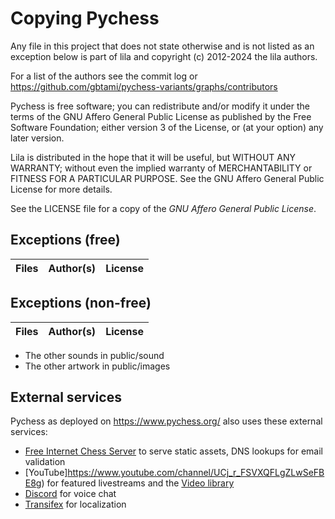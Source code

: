 # Copying Pychess

Any file in this project that does not state otherwise and is not listed as an
exception below is part of lila and copyright (c) 2012-2024 the lila authors.

For a list of the authors see the commit log or
https://github.com/gbtami/pychess-variants/graphs/contributors

Pychess is free software; you can redistribute and/or modify it under the terms
of the GNU Affero General Public License as published by the Free Software
Foundation; either version 3 of the License, or (at your option) any later
version.

Lila is distributed in the hope that it will be useful, but WITHOUT ANY
WARRANTY; without even the implied warranty of MERCHANTABILITY or FITNESS FOR
A PARTICULAR PURPOSE. See the GNU Affero General Public License for more
details.

See the LICENSE file for a copy of the _GNU Affero General Public License_.

## Exceptions (free)

<!-- prettier-ignore -->
Files | Author(s) | License
--- | --- | ---


## Exceptions (non-free)

<!-- prettier-ignore -->
Files | Author(s) | License
--- | --- | ---


- The other sounds in public/sound
- The other artwork in public/images

## External services

Pychess as deployed on https://www.pychess.org/ also uses these external services:
- [Free Internet Chess Server](http://freechess.org/) to serve static assets, DNS lookups for email validation
- [YouTube]https://www.youtube.com/channel/UCj_r_FSVXQFLgZLwSeFBE8g) for featured livestreams and the [Video library](https://www.pychess.org/video)
- [Discord](https://discord.gg/aPs8RKr) for voice chat
- [Transifex](https://explore.transifex.com/gbtami/pychess-variants/) for localization